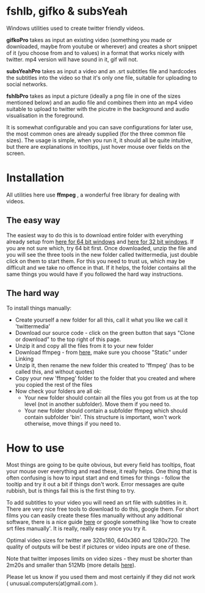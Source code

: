# fshlb, gifko & subsYeah

Windows utilities used to create twitter friendly videos. 

__gifkoPro__ takes as input an existing video (something you made or downloaded, maybe from youtube or wherever) and creates a short snippet of it (you choose from and to values) in a format that works nicely with twitter. mp4 version will have sound in it, gif will not.

__subsYeahPro__ takes as input a video and an .srt subtitles file and hardcodes the subtitles into the video so that it's only one file, suitable for uploading to social networks.


__fshlbPro__ takes as input a picture (ideally a png file in one of the sizes mentioned below) and an audio file and combines them into an mp4 video suitable to upload to twitter with the picutre in the background and audio visualisation in the foreground.

It is somewhat configurable and you can save configurations for later use, the most common ones are already supplied (for the three common file sizes).
The usage is simple, when you run it, it should all be quite intuitive, but there are explanations in tooltips, just hover mouse over fields on the screen.

# Installation

All utilities here use __ffmpeg__ , a wonderful free library for dealing with videos. 

## The easy way

The easiest way to do this is to download entire folder with everything already setup from [here for 64 bit windows](https://mega.nz/#!iCAw3KrA!FUajA1wVxBrn7q5lDfJkYMq7wSw7LIb0yxtwd2D7XoA) and [here for 32 bit windows](https://mega.nz/#!aaRAQKzZ!QKuh-gRQYh8zWeHuW38WRA-pxWCdRCgfsU7DaLXtrVo). If you are not sure which, try 64 bit first. Once downloaded, unzip the file and you will see the three tools in the new folder called twittermedia, just double click on them to start them.
For this you need to trust us, which may be difficult and we take no offence in that. If it helps, the folder contains all the same things you would have if you followed the hard way instructions.

## The hard way

To install things manually:

* Create yourself a new folder for all this, call it what you like we call it 'twittermedia'
* Download our source code - click on the green button that says "Clone or download" to the top right of this page.
* Unzip it and copy all the files from it to your new folder
* Download ffmpeg - from [here](https://ffmpeg.zeranoe.com/builds/), make sure you choose "Static" under Linking
* Unzip it, then rename the new folder this created to 'ffmpeg' (has to be called this, and without quotes)
* Copy your new 'ffmpeg' folder to the folder that you created and where you copied the rest of the files
* Now check your folders are all ok:
    * Your new folder should contain all the files you got from us at the top level (not in another subfolder). Move them if you need to.
    * Your new folder should contain a subfolder ffmpeg which should contain subfolder 'bin'. This structure is important, won't work otherwise, move things if you need to.

# How to use

Most things are going to be quite obvious, but every field has tooltips, float your mouse over everything and read these, it really helps. One thing that is often confusing is how to input start and end times for things - follow the tooltip and try it out a bit if things don't work. Error messages are quite rubbish, but is things fail this is the first thing to try.

To add subtitles to your video you will need an srt file with subtitles in it. There are very nice free tools to download to do this, google them. For short films you can easily create these files manually without any additional software, there is a nice guide [here](https://www.3playmedia.com/2017/03/08/create-srt-file/) or google something like 'how to create srt files manually'. It is really, really easy once you try it. 


Optimal video sizes for twitter are 320x180, 640x360 and 1280x720. The quality of outputs will be best if pictures or video inputs are one of these.

Note that twitter imposes limits on video sizes - they must be shorter than 2m20s and smaller than 512Mb (more details [here](https://support.twitter.com/articles/20172128#video-formats)).


Please let us know if you used them and most certainly if they did not work ( unusual.computers(at)gmail.com ).


